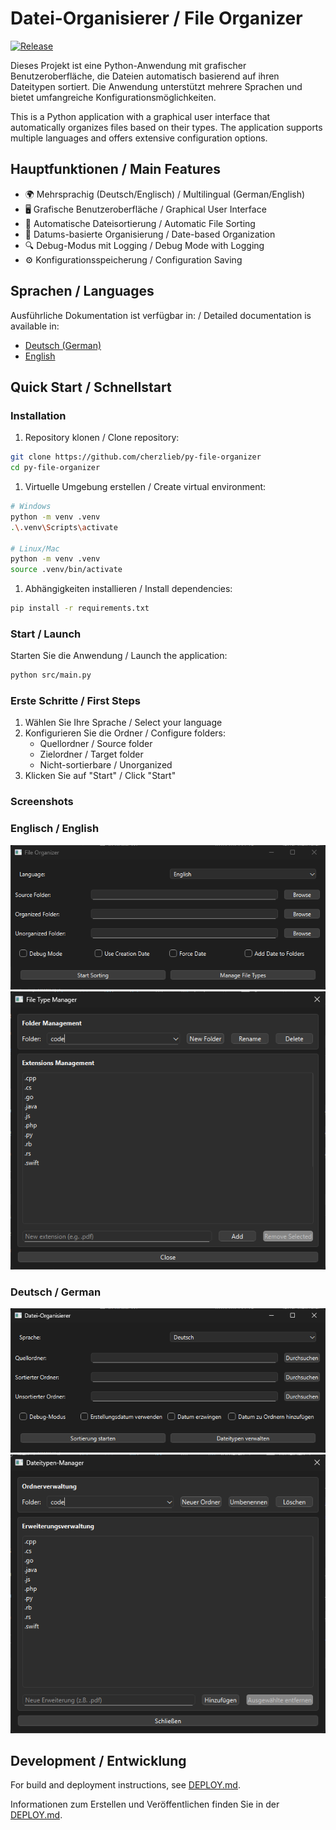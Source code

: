 # Datei-Organisierer / File Organizer

[![Release](https://img.shields.io/github/v/release/cherzlieb/py-file-organizer)](https://github.com/cherzlieb/py-file-organizer/releases)

Dieses Projekt ist eine Python-Anwendung mit grafischer Benutzeroberfläche, die Dateien automatisch basierend auf ihren Dateitypen sortiert. Die Anwendung unterstützt mehrere Sprachen und bietet umfangreiche Konfigurationsmöglichkeiten.

This is a Python application with a graphical user interface that automatically organizes files based on their types. The application supports multiple languages and offers extensive configuration options.

## Hauptfunktionen / Main Features

- 🌍 Mehrsprachig (Deutsch/Englisch) / Multilingual (German/English)
- 🖥️ Grafische Benutzeroberfläche / Graphical User Interface
- 📂 Automatische Dateisortierung / Automatic File Sorting
- 📅 Datums-basierte Organisierung / Date-based Organization
- 🔍 Debug-Modus mit Logging / Debug Mode with Logging
- ⚙️ Konfigurationsspeicherung / Configuration Saving

## Sprachen / Languages

Ausführliche Dokumentation ist verfügbar in: / Detailed documentation is available in:

- [Deutsch (German)](docs/README_de.md)
- [English](docs/README_en.md)

## Quick Start / Schnellstart

### Installation

1. Repository klonen / Clone repository:

```bash
git clone https://github.com/cherzlieb/py-file-organizer
cd py-file-organizer
```

1. Virtuelle Umgebung erstellen / Create virtual environment:

```bash
# Windows
python -m venv .venv
.\.venv\Scripts\activate

# Linux/Mac
python -m venv .venv
source .venv/bin/activate
```

1. Abhängigkeiten installieren / Install dependencies:

```bash
pip install -r requirements.txt
```

### Start / Launch

Starten Sie die Anwendung / Launch the application:

```bash
python src/main.py
```

### Erste Schritte / First Steps

1. Wählen Sie Ihre Sprache / Select your language
2. Konfigurieren Sie die Ordner / Configure folders:
   - Quellordner / Source folder
   - Zielordner / Target folder
   - Nicht-sortierbare / Unorganized
3. Klicken Sie auf "Start" / Click "Start"

### Screenshots

### Englisch / English

![main-window-en](docs/images/main-window-en.png)
![file-typ-window-en](docs/images/file-typ-window-en.png)

### Deutsch / German

![main-window-de](docs/images/main-window-de.png)
![file-typ-window-de](docs/images/file-typ-window-de.png)


## Development / Entwicklung

For build and deployment instructions, see [DEPLOY.md](docs/DEPLOY.md).

Informationen zum Erstellen und Veröffentlichen finden Sie in der [DEPLOY.md](docs/DEPLOY.md).
